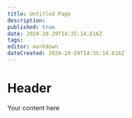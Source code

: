 ```yaml
---
title: Untitled Page
description: 
published: true
date: 2024-10-29T14:35:14.616Z
tags: 
editor: markdown
dateCreated: 2024-10-29T14:35:14.616Z
---
```


# Header
Your content here